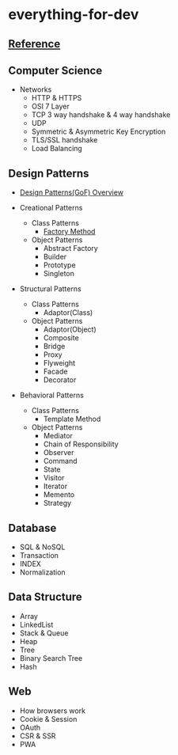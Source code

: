 # everything-for-dev

## [Reference](https://github.com/gyoogle/tech-interview-for-developer)

## Computer Science

-  Networks
   -  HTTP & HTTPS
   -  OSI 7 Layer
   -  TCP 3 way handshake & 4 way handshake
   -  UDP
   -  Symmetric & Asymmetric Key Encryption
   -  TLS/SSL handshake
   -  Load Balancing

## Design Patterns

-  [Design Patterns(GoF) Overview](https://github.com/jinyoung4478/everything-for-dev/blob/main/Design%20Patterns/Overview.md)
-  Creational Patterns

   -  Class Patterns
      -  [Factory Method](https://github.com/jinyoung4478/everything-for-dev/blob/main/Design%20Patterns/Factory%20Method.md)
   -  Object Patterns
      -  Abstract Factory
      -  Builder
      -  Prototype
      -  Singleton

-  Structural Patterns

   -  Class Patterns
      -  Adaptor(Class)
   -  Object Patterns
      -  Adaptor(Object)
      -  Composite
      -  Bridge
      -  Proxy
      -  Flyweight
      -  Facade
      -  Decorator

-  Behavioral Patterns
   -  Class Patterns
      -  Template Method
   -  Object Patterns
      -  Mediator
      -  Chain of Responsibility
      -  Observer
      -  Command
      -  State
      -  Visitor
      -  Iterator
      -  Memento
      -  Strategy

## Database

-  SQL & NoSQL
-  Transaction
-  INDEX
-  Normalization

## Data Structure

-  Array
-  LinkedList
-  Stack & Queue
-  Heap
-  Tree
-  Binary Search Tree
-  Hash

## Web

-  How browsers work
-  Cookie & Session
-  OAuth
-  CSR & SSR
-  PWA
